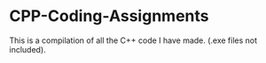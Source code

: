 # CPP-Coding-Assignments
This is a compilation of all the C++ code I have made. (.exe files not included).
